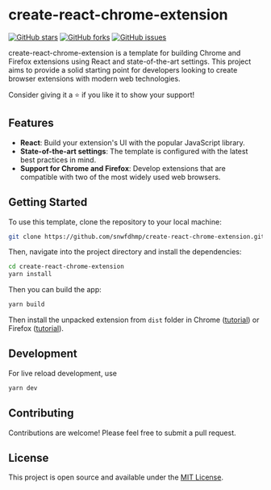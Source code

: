 # create-react-chrome-extension

[![GitHub stars](https://img.shields.io/github/stars/snwfdhmp/create-react-chrome-extension)](https://github.com/snwfdhmp/create-react-chrome-extension/stargazers)
[![GitHub forks](https://img.shields.io/github/forks/snwfdhmp/create-react-chrome-extension)](https://github.com/snwfdhmp/create-react-chrome-extension/network)
[![GitHub issues](https://img.shields.io/github/issues/snwfdhmp/create-react-chrome-extension)](https://github.com/snwfdhmp/create-react-chrome-extension/issues)

create-react-chrome-extension is a template for building Chrome and Firefox extensions using React and state-of-the-art settings. This project aims to provide a solid starting point for developers looking to create browser extensions with modern web technologies.

Consider giving it a ⭐️ if you like it to show your support!

## Features

- **React**: Build your extension's UI with the popular JavaScript library.
- **State-of-the-art settings**: The template is configured with the latest best practices in mind.
- **Support for Chrome and Firefox**: Develop extensions that are compatible with two of the most widely used web browsers.

## Getting Started

To use this template, clone the repository to your local machine:

```bash
git clone https://github.com/snwfdhmp/create-react-chrome-extension.git
```

Then, navigate into the project directory and install the dependencies:

```bash
cd create-react-chrome-extension
yarn install
```

Then you can build the app:

```bash
yarn build
```

Then install the unpacked extension from `dist` folder in Chrome ([tutorial](https://github.com/web-scrobbler/web-scrobbler/wiki/Install-an-unpacked-extension)) or Firefox ([tutorial](https://developer.mozilla.org/en-US/docs/Mozilla/Add-ons/WebExtensions/Your_first_WebExtension#installing)).

## Development

For live reload development, use

```bash
yarn dev
```

## Contributing

Contributions are welcome! Please feel free to submit a pull request.

## License

This project is open source and available under the [MIT License](LICENSE).
